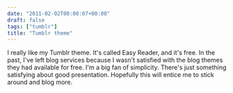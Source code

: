 ```yaml
---
date: "2011-02-02T00:00:07+00:00"
draft: false
tags: ["tumblr"]
title: "Tumblr theme"
---
```

I really like my Tumblr theme. It's called Easy Reader, and it's free. In the past, I've left blog services because I wasn't satisfied with the blog themes they had available for free. I'm a big fan of simplicity. There's just something satisfying about good presentation. Hopefully this will entice me to stick around and blog more.
